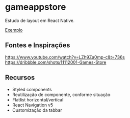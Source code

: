 # gameappstore
Estudo de layout em React Native.

[Exemplo](//imgur.com/a/k1rXEu3)

## Fontes e Inspirações
https://www.youtube.com/watch?v=LZh9Za0mp-c&t=736s
<br />
https://dribbble.com/shots/11112001-Games-Store

## Recursos

- Styled components
- Reutilização de componente, conforme situação
- Flatlist horizontal/vertical
- React Navigation v5
- Customização da tabbar
